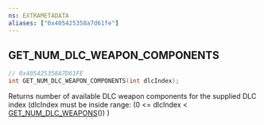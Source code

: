 ```yaml
---
ns: EXTRAMETADATA
aliases: ["0x405425358a7d61fe"]
---
```

## GET_NUM_DLC_WEAPON_COMPONENTS

```c
// 0x405425358A7D61FE
int GET_NUM_DLC_WEAPON_COMPONENTS(int dlcIndex);
```

Returns number of available DLC weapon components for the supplied DLC index (dlcIndex must be inside range: (0 <= dlcIndex < [GET_NUM_DLC_WEAPONS](#_0xEE47635F352DA367)()) )

